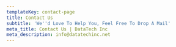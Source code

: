 ```yaml
---
templateKey: contact-page
title: Contact Us
subtitle: 'We''d Love To Help You, Feel Free To Drop A Mail'
meta_title: Contact Us | DataTech Inc
meta_description: info@datatechinc.net
---
```


